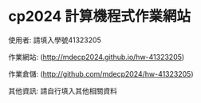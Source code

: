 # cp2024 計算機程式作業網站

使用者: 請填入學號41323205

作業網站: (http://mdecp2024.github.io/hw-41323205)

作業倉儲: (http://github.com/mdecp2024/hw-41323205)

其他資訊: 請自行填入其他相關資料

